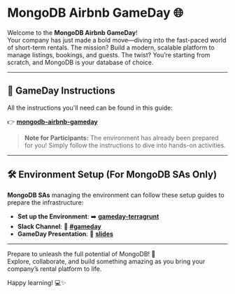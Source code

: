 # MongoDB Airbnb GameDay 🌐  

Welcome to the **MongoDB Airbnb GameDay**!  
Your company has just made a bold move—diving into the fast-paced world of short-term rentals. The mission? Build a modern, scalable platform to manage listings, bookings, and guests. The twist? You’re starting from scratch, and MongoDB is your database of choice.

---

## 🔗 GameDay Instructions  

All the instructions you'll need can be found in this guide:  

👉 **[mongodb-airbnb-gameday](https://mongogameday.com)**  

> **Note for Participants:** The environment has already been prepared for you! Simply follow the instructions to dive into hands-on activities.

---

## 🛠️ Environment Setup (For MongoDB SAs Only)  

**MongoDB SAs** managing the environment can follow these setup guides to prepare the infrastructure:   

- **Set up the Environment**: ➡️ **[gameday-terragrunt](https://github.com/simonegaiera/mongodb-airbnb-workshop/tree/main/utils/gameday-terragrunt)**  
- **Slack Channel**: 💬 **[#gameday](https://mongodb.enterprise.slack.com/archives/C08JJKV3T0A)**
- **GameDay Presentation**: 📎 **[slides](https://docs.google.com/presentation/d/1sDx7GytCwkENuoJsc-OIFsyV_tJ6rvwI9KOwoIGDHy0)**

---

Prepare to unleash the full potential of MongoDB! 🚀  
Explore, collaborate, and build something amazing as you bring your company’s rental platform to life.

Happy learning! 💻✨